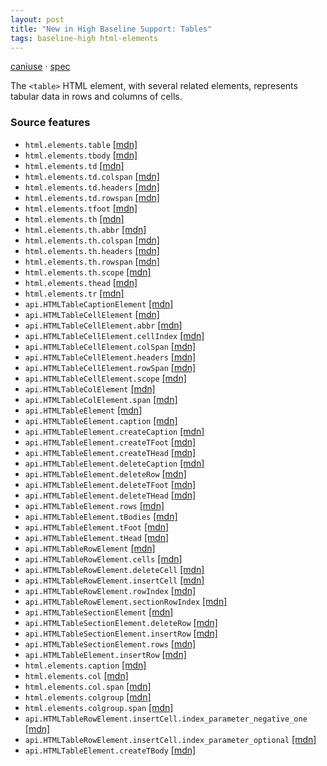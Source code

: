 ```yaml
---
layout: post
title: "New in High Baseline Support: Tables"
tags: baseline-high html-elements
---
```


[caniuse](https://caniuse.com/?search=table) · [spec](https://html.spec.whatwg.org/multipage/tables.html)

The `<table>` HTML element, with several related elements, represents tabular data in rows and columns of cells.

### Source features

- ``html.elements.table`` [[mdn]](https://developer.mozilla.org/en-US/search?q=html.elements.table)
- ``html.elements.tbody`` [[mdn]](https://developer.mozilla.org/en-US/search?q=html.elements.tbody)
- ``html.elements.td`` [[mdn]](https://developer.mozilla.org/en-US/search?q=html.elements.td)
- ``html.elements.td.colspan`` [[mdn]](https://developer.mozilla.org/en-US/search?q=html.elements.td.colspan)
- ``html.elements.td.headers`` [[mdn]](https://developer.mozilla.org/en-US/search?q=html.elements.td.headers)
- ``html.elements.td.rowspan`` [[mdn]](https://developer.mozilla.org/en-US/search?q=html.elements.td.rowspan)
- ``html.elements.tfoot`` [[mdn]](https://developer.mozilla.org/en-US/search?q=html.elements.tfoot)
- ``html.elements.th`` [[mdn]](https://developer.mozilla.org/en-US/search?q=html.elements.th)
- ``html.elements.th.abbr`` [[mdn]](https://developer.mozilla.org/en-US/search?q=html.elements.th.abbr)
- ``html.elements.th.colspan`` [[mdn]](https://developer.mozilla.org/en-US/search?q=html.elements.th.colspan)
- ``html.elements.th.headers`` [[mdn]](https://developer.mozilla.org/en-US/search?q=html.elements.th.headers)
- ``html.elements.th.rowspan`` [[mdn]](https://developer.mozilla.org/en-US/search?q=html.elements.th.rowspan)
- ``html.elements.th.scope`` [[mdn]](https://developer.mozilla.org/en-US/search?q=html.elements.th.scope)
- ``html.elements.thead`` [[mdn]](https://developer.mozilla.org/en-US/search?q=html.elements.thead)
- ``html.elements.tr`` [[mdn]](https://developer.mozilla.org/en-US/search?q=html.elements.tr)
- ``api.HTMLTableCaptionElement`` [[mdn]](https://developer.mozilla.org/en-US/search?q=api.HTMLTableCaptionElement)
- ``api.HTMLTableCellElement`` [[mdn]](https://developer.mozilla.org/en-US/search?q=api.HTMLTableCellElement)
- ``api.HTMLTableCellElement.abbr`` [[mdn]](https://developer.mozilla.org/en-US/search?q=api.HTMLTableCellElement.abbr)
- ``api.HTMLTableCellElement.cellIndex`` [[mdn]](https://developer.mozilla.org/en-US/search?q=api.HTMLTableCellElement.cellIndex)
- ``api.HTMLTableCellElement.colSpan`` [[mdn]](https://developer.mozilla.org/en-US/search?q=api.HTMLTableCellElement.colSpan)
- ``api.HTMLTableCellElement.headers`` [[mdn]](https://developer.mozilla.org/en-US/search?q=api.HTMLTableCellElement.headers)
- ``api.HTMLTableCellElement.rowSpan`` [[mdn]](https://developer.mozilla.org/en-US/search?q=api.HTMLTableCellElement.rowSpan)
- ``api.HTMLTableCellElement.scope`` [[mdn]](https://developer.mozilla.org/en-US/search?q=api.HTMLTableCellElement.scope)
- ``api.HTMLTableColElement`` [[mdn]](https://developer.mozilla.org/en-US/search?q=api.HTMLTableColElement)
- ``api.HTMLTableColElement.span`` [[mdn]](https://developer.mozilla.org/en-US/search?q=api.HTMLTableColElement.span)
- ``api.HTMLTableElement`` [[mdn]](https://developer.mozilla.org/en-US/search?q=api.HTMLTableElement)
- ``api.HTMLTableElement.caption`` [[mdn]](https://developer.mozilla.org/en-US/search?q=api.HTMLTableElement.caption)
- ``api.HTMLTableElement.createCaption`` [[mdn]](https://developer.mozilla.org/en-US/search?q=api.HTMLTableElement.createCaption)
- ``api.HTMLTableElement.createTFoot`` [[mdn]](https://developer.mozilla.org/en-US/search?q=api.HTMLTableElement.createTFoot)
- ``api.HTMLTableElement.createTHead`` [[mdn]](https://developer.mozilla.org/en-US/search?q=api.HTMLTableElement.createTHead)
- ``api.HTMLTableElement.deleteCaption`` [[mdn]](https://developer.mozilla.org/en-US/search?q=api.HTMLTableElement.deleteCaption)
- ``api.HTMLTableElement.deleteRow`` [[mdn]](https://developer.mozilla.org/en-US/search?q=api.HTMLTableElement.deleteRow)
- ``api.HTMLTableElement.deleteTFoot`` [[mdn]](https://developer.mozilla.org/en-US/search?q=api.HTMLTableElement.deleteTFoot)
- ``api.HTMLTableElement.deleteTHead`` [[mdn]](https://developer.mozilla.org/en-US/search?q=api.HTMLTableElement.deleteTHead)
- ``api.HTMLTableElement.rows`` [[mdn]](https://developer.mozilla.org/en-US/search?q=api.HTMLTableElement.rows)
- ``api.HTMLTableElement.tBodies`` [[mdn]](https://developer.mozilla.org/en-US/search?q=api.HTMLTableElement.tBodies)
- ``api.HTMLTableElement.tFoot`` [[mdn]](https://developer.mozilla.org/en-US/search?q=api.HTMLTableElement.tFoot)
- ``api.HTMLTableElement.tHead`` [[mdn]](https://developer.mozilla.org/en-US/search?q=api.HTMLTableElement.tHead)
- ``api.HTMLTableRowElement`` [[mdn]](https://developer.mozilla.org/en-US/search?q=api.HTMLTableRowElement)
- ``api.HTMLTableRowElement.cells`` [[mdn]](https://developer.mozilla.org/en-US/search?q=api.HTMLTableRowElement.cells)
- ``api.HTMLTableRowElement.deleteCell`` [[mdn]](https://developer.mozilla.org/en-US/search?q=api.HTMLTableRowElement.deleteCell)
- ``api.HTMLTableRowElement.insertCell`` [[mdn]](https://developer.mozilla.org/en-US/search?q=api.HTMLTableRowElement.insertCell)
- ``api.HTMLTableRowElement.rowIndex`` [[mdn]](https://developer.mozilla.org/en-US/search?q=api.HTMLTableRowElement.rowIndex)
- ``api.HTMLTableRowElement.sectionRowIndex`` [[mdn]](https://developer.mozilla.org/en-US/search?q=api.HTMLTableRowElement.sectionRowIndex)
- ``api.HTMLTableSectionElement`` [[mdn]](https://developer.mozilla.org/en-US/search?q=api.HTMLTableSectionElement)
- ``api.HTMLTableSectionElement.deleteRow`` [[mdn]](https://developer.mozilla.org/en-US/search?q=api.HTMLTableSectionElement.deleteRow)
- ``api.HTMLTableSectionElement.insertRow`` [[mdn]](https://developer.mozilla.org/en-US/search?q=api.HTMLTableSectionElement.insertRow)
- ``api.HTMLTableSectionElement.rows`` [[mdn]](https://developer.mozilla.org/en-US/search?q=api.HTMLTableSectionElement.rows)
- ``api.HTMLTableElement.insertRow`` [[mdn]](https://developer.mozilla.org/en-US/search?q=api.HTMLTableElement.insertRow)
- ``html.elements.caption`` [[mdn]](https://developer.mozilla.org/en-US/search?q=html.elements.caption)
- ``html.elements.col`` [[mdn]](https://developer.mozilla.org/en-US/search?q=html.elements.col)
- ``html.elements.col.span`` [[mdn]](https://developer.mozilla.org/en-US/search?q=html.elements.col.span)
- ``html.elements.colgroup`` [[mdn]](https://developer.mozilla.org/en-US/search?q=html.elements.colgroup)
- ``html.elements.colgroup.span`` [[mdn]](https://developer.mozilla.org/en-US/search?q=html.elements.colgroup.span)
- ``api.HTMLTableRowElement.insertCell.index_parameter_negative_one`` [[mdn]](https://developer.mozilla.org/en-US/search?q=api.HTMLTableRowElement.insertCell.index_parameter_negative_one)
- ``api.HTMLTableRowElement.insertCell.index_parameter_optional`` [[mdn]](https://developer.mozilla.org/en-US/search?q=api.HTMLTableRowElement.insertCell.index_parameter_optional)
- ``api.HTMLTableElement.createTBody`` [[mdn]](https://developer.mozilla.org/en-US/search?q=api.HTMLTableElement.createTBody)

